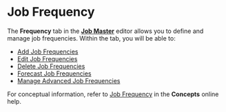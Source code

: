 # Job Frequency

The **Frequency** tab in the **[Job Master](Using-Job-Master.md)**
editor allows you to define and manage job frequencies. Within the tab,
you will be able to:

- [Add Job Frequencies](Adding-Job-Frequencies.md)
- [Edit Job Frequencies](Editing-Job-Frequencies.md)
- [Delete Job Frequencies](Deleting-Job-Frequencies.md)
- [Forecast Job Frequencies](Forecasting-Job-Frequencies.md)
- [Manage Advanced Job Frequencies](Managing-Advanced-Job-Frequencies.md)

For conceptual information, refer to [Job Frequency](../../../job-components/frequency.md) in the
**Concepts** online help.
